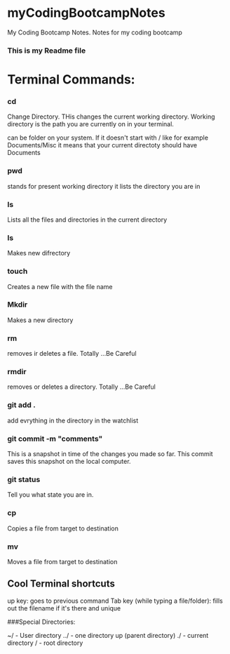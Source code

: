 # myCodingBootcampNotes
My Coding Bootcamp Notes. Notes for my coding bootcamp

### This is my Readme file

# Terminal Commands:

### cd
Change Directory. THis changes the current working directory. Working directory is the path you are currently on in your terminal.

<some directory>  can be folder on your system. If it doesn't start with / like for example Documents/Misc it means that your current directoty should have Documents

### pwd

stands for present working directory it lists the directory you are in

### ls

Lists all the files and directories in the current directory 

### ls <some directory>

Makes new difrectory

### touch <some filename>

Creates a new file with the file name

### Mkdir

Makes a new directory

### rm <filename>

removes ir deletes a file. Totally ...Be Careful 

### rmdir <directory>

removes or deletes a directory. Totally ...Be Careful 

### git add . 

add evrything in the directory in the watchlist

### git commit -m "comments"

This is a snapshot in time of the changes you made so far. This commit saves this snapshot on the local computer.

### git status 

Tell you what state you are in.

### cp <target file> <destination file>

Copies a file from target to destination

### mv <target file> <destination file>

Moves a file from target to destination


## Cool Terminal shortcuts

up key: goes to previous command
Tab key (while typing a file/folder): fills out the filename if it's there and unique

###Special Directories:

~/ - User directory
../ - one directory up (parent directory)
./ - current directory
/ - root directory




